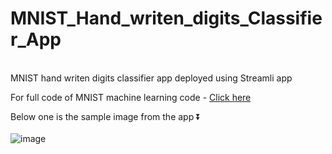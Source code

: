 # MNIST_Hand_writen_digits_Classifier_App 


<br>
MNIST hand writen digits classifier app deployed using Streamli app

For full code of MNIST machine learning code - [Click here ](https://github.com/sree2290/Machine_learning_projects/tree/main/MNIST_hand_writen_digits_project)

Below one is the sample image from the app ⏬
<br>
<br>
![image](https://user-images.githubusercontent.com/61355197/176140963-cd445e29-5142-48f1-b3cb-f1766d8031aa.png)


